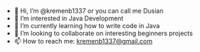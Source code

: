- 👋 Hi, I’m @kremenb1337 or you can call me Dusian
- 👀 I’m interested in Java Development
- 🌱 I’m currently learning how to write code in Java
- 💞️ I’m looking to collaborate on interesting beginners projects
- 📫 How to reach me: kremenb1337@gmail.com

<!---
kremenb1337/kremenb1337 is a ✨ special ✨ repository because its `README.md` (this file) appears on your GitHub profile.
You can click the Preview link to take a look at your changes.
--->
